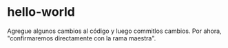 # hello-world
Agregue algunos cambios al código y luego commitlos cambios. Por ahora, "confirmaremos directamente con la rama maestra".
